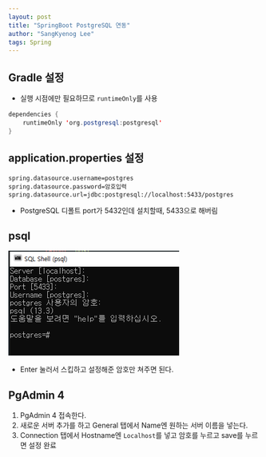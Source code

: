 ```yaml
---
layout: post
title: "SpringBoot PostgreSQL 연동"
author: "SangKyenog Lee"
tags: Spring
---
```


## Gradle 설정
- 실행 시점에만 필요하므로 `runtimeOnly`를 사용

```java
dependencies {
	runtimeOnly 'org.postgresql:postgresql'
}
```

## application.properties 설정
```
spring.datasource.username=postgres
spring.datasource.password=암호입력
spring.datasource.url=jdbc:postgresql://localhost:5433/postgres
```

- PostgreSQL 디폴트 port가 5432인데 설치할때, 5433으로 해버림

## psql

![](/assets/etc/01.png)
- Enter 눌러서 스킵하고 설정해준 암호만 쳐주면 된다.


## PgAdmin 4

1. PgAdmin 4 접속한다.
2. 새로운 서버 추가를 하고 General 탭에서 Name엔 원하는 서버 이름을 넣는다.
3. Connection 탭에서 Hostname엔 `Localhost`를 넣고 암호를 누르고 save를 누르면 설정 완료
